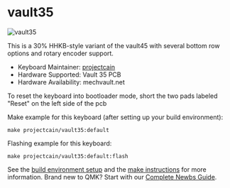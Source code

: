 # vault35

![vault35](https://i.imgur.com/yw3Fvjxh.jpg)

This is a 30% HHKB-style variant of the vault45 with several bottom row options and rotary encoder support.

* Keyboard Maintainer: [projectcain](https://github.com/projectcain)
* Hardware Supported: Vault 35 PCB
* Hardware Availability: mechvault.net

To reset the keyboard into bootloader mode, short the two pads labeled "Reset" on the left side of the pcb

Make example for this keyboard (after setting up your build environment):

    make projectcain/vault35:default

Flashing example for this keyboard:

    make projectcain/vault35:default:flash

See the [build environment setup](https://docs.qmk.fm/#/getting_started_build_tools) and the [make instructions](https://docs.qmk.fm/#/getting_started_make_guide) for more information. Brand new to QMK? Start with our [Complete Newbs Guide](https://docs.qmk.fm/#/newbs).
